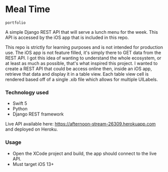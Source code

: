 # Meal Time

`portfolio`

A simple Django REST API that will serve a lunch menu for the week. This API is accessed by the iOS app that is included in this repo. 

This repo is strictly for learning purposes and is not intended for production use. The iOS app is not feature filled, it's simply there to GET data from the REST API. I got this idea of wanting to understand the whole ecosystem, or at least as much as possible, that's what inspired this project. I wanted to create a REST API that could be access online then, inside an iOS app, retrieve that data and display it in a table view. Each table view cell is rendered based off of a single .xib file which allows for multiple UILabels. 

### Technology used
* Swift 5
* Python
* Django REST framework

Live API available here: https://afternoon-stream-26309.herokuapp.com and deployed on Heroku.


### Usage
* Open the XCode project and build, the app should connect to the live API.
* Must target iOS 13+
